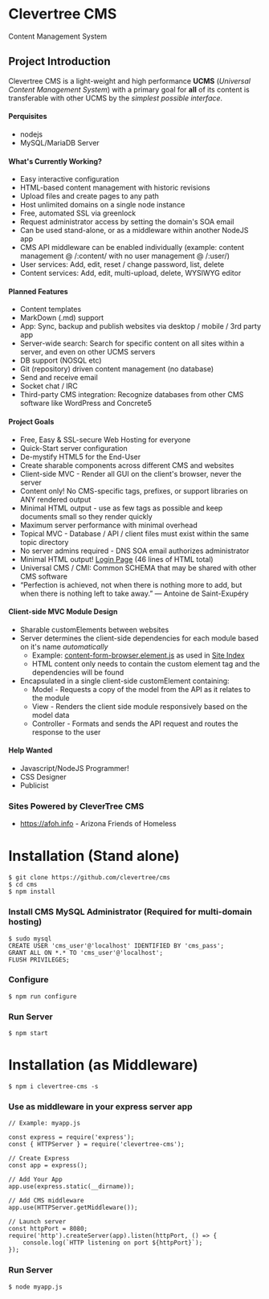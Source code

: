# Clevertree CMS
Content Management System


## Project Introduction
Clevertree CMS is a light-weight and high performance **UCMS** (_Universal Content Management System_)
with a primary goal for **all** of its content is transferable with other UCMS by the *simplest possible interface*.


#### Perquisites
* nodejs
* MySQL/MariaDB Server



#### What's Currently Working?
* Easy interactive configuration
* HTML-based content management with historic revisions
* Upload files and create pages to any path
* Host unlimited domains on a single node instance
* Free, automated SSL via greenlock
* Request administrator access by setting the domain's SOA email
* Can be used stand-alone, or as a middleware within another NodeJS app
* CMS API middleware can be enabled individually (example: content management @ /:content/ with no user management @ /:user/)
* User services: Add, edit, reset / change password, list, delete
* Content services: Add, edit, multi-upload, delete, WYSIWYG editor



#### Planned Features
* Content templates
* MarkDown (.md) support
* App:  Sync, backup and publish websites via desktop / mobile / 3rd party app
* Server-wide search: Search for specific content on all sites within a server, and even on other UCMS servers
* DB support (NOSQL etc)
* Git (repository) driven content management (no database)
* Send and receive email
* Socket chat / IRC
* Third-party CMS integration: Recognize databases from other CMS software like WordPress and Concrete5



#### Project Goals
* Free, Easy & SSL-secure Web Hosting for everyone
* Quick-Start server configuration
* De-mystify HTML5 for the End-User
* Create sharable components across different CMS and websites
* Client-side MVC - Render all GUI on the client's browser, never the server
* Content only! No CMS-specific tags, prefixes, or support libraries on ANY rendered output
* Minimal HTML output - use as few tags as possible and keep documents small so they render quickly
* Maximum server performance with minimal overhead
* Topical MVC - Database / API / client files must exist within the same topic directory
* No server admins required - DNS SOA email authorizes administrator
* Minimal HTML output! [Login Page](https://www.afoh.info/:user/:login)  (46 lines of HTML total)
* Universal CMS / CMI: Common SCHEMA that may be shared with other CMS software
* “Perfection is achieved, not when there is nothing more to add, but when there is nothing left to take away.” ― Antoine de Saint-Exupéry

#### Client-side MVC Module Design 
* Sharable customElements between websites
* Server determines the client-side dependencies for each module based on it's name _automatically_
  * Example: [content-form-browser.element.js](https://www.afoh.info/:content/:client/form/content-form-browser.element.js) as used in
  [Site Index](https://www.afoh.info/:content) 
  * HTML content only needs to contain the custom element tag and the dependencies will be found 
* Encapsulated in a single client-side customElement containing:
  * Model - Requests a copy of the model from the API as it relates to the module
  * View - Renders the client side module responsively based on the model data
  * Controller - Formats and sends the API request and routes the response to the user



#### Help Wanted 
* Javascript/NodeJS Programmer!
* CSS Designer
* Publicist



### Sites Powered by CleverTree CMS
* https://afoh.info - Arizona Friends of Homeless 



# Installation (Stand alone)
```
$ git clone https://github.com/clevertree/cms
$ cd cms
$ npm install
```

### Install CMS MySQL Administrator (Required for multi-domain hosting) 
```
$ sudo mysql
CREATE USER 'cms_user'@'localhost' IDENTIFIED BY 'cms_pass';
GRANT ALL ON *.* TO 'cms_user'@'localhost';
FLUSH PRIVILEGES;
```

### Configure 
```
$ npm run configure
```

### Run Server
```
$ npm start
```



# Installation (as Middleware)
```
$ npm i clevertree-cms -s
```

### Use as middleware in your express server app
```
// Example: myapp.js

const express = require('express');
const { HTTPServer } = require('clevertree-cms');

// Create Express
const app = express();

// Add Your App
app.use(express.static(__dirname));

// Add CMS middleware
app.use(HTTPServer.getMiddleware());

// Launch server
const httpPort = 8080;
require('http').createServer(app).listen(httpPort, () => {
    console.log(`HTTP listening on port ${httpPort}`);
});

```

### Run Server
```
$ node myapp.js
```
